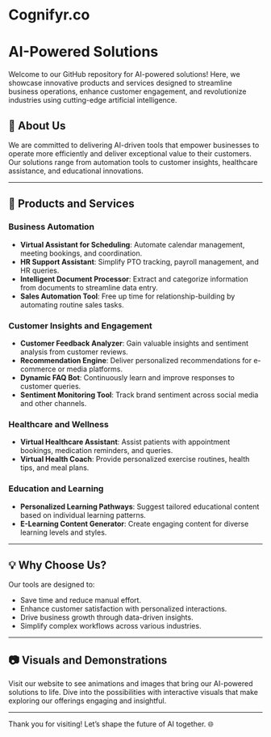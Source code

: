 # Cognifyr.co

# AI-Powered Solutions

Welcome to our GitHub repository for AI-powered solutions! Here, we showcase innovative products and services designed to streamline business operations, enhance customer engagement, and revolutionize industries using cutting-edge artificial intelligence.

## 🌟 About Us
We are committed to delivering AI-driven tools that empower businesses to operate more efficiently and deliver exceptional value to their customers. Our solutions range from automation tools to customer insights, healthcare assistance, and educational innovations.

---

## 🚀 Products and Services

### **Business Automation**
- **Virtual Assistant for Scheduling**: Automate calendar management, meeting bookings, and coordination.
- **HR Support Assistant**: Simplify PTO tracking, payroll management, and HR queries.
- **Intelligent Document Processor**: Extract and categorize information from documents to streamline data entry.
- **Sales Automation Tool**: Free up time for relationship-building by automating routine sales tasks.

### **Customer Insights and Engagement**
- **Customer Feedback Analyzer**: Gain valuable insights and sentiment analysis from customer reviews.
- **Recommendation Engine**: Deliver personalized recommendations for e-commerce or media platforms.
- **Dynamic FAQ Bot**: Continuously learn and improve responses to customer queries.
- **Sentiment Monitoring Tool**: Track brand sentiment across social media and other channels.

### **Healthcare and Wellness**
- **Virtual Healthcare Assistant**: Assist patients with appointment bookings, medication reminders, and queries.
- **Virtual Health Coach**: Provide personalized exercise routines, health tips, and meal plans.

### **Education and Learning**
- **Personalized Learning Pathways**: Suggest tailored educational content based on individual learning patterns.
- **E-Learning Content Generator**: Create engaging content for diverse learning levels and styles.

---

## 💡 Why Choose Us?
Our tools are designed to:
- Save time and reduce manual effort.
- Enhance customer satisfaction with personalized interactions.
- Drive business growth through data-driven insights.
- Simplify complex workflows across various industries.

---

## 📷 Visuals and Demonstrations
Visit our website to see animations and images that bring our AI-powered solutions to life. Dive into the possibilities with interactive visuals that make exploring our offerings engaging and insightful.

---
Thank you for visiting! Let’s shape the future of AI together. 🌐
